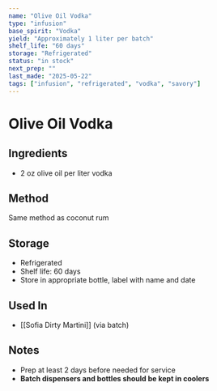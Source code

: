 ```yaml
---
name: "Olive Oil Vodka"
type: "infusion"
base_spirit: "Vodka"
yield: "Approximately 1 liter per batch"
shelf_life: "60 days"
storage: "Refrigerated"
status: "in stock"
next_prep: ""
last_made: "2025-05-22"
tags: ["infusion", "refrigerated", "vodka", "savory"]
---
```


# Olive Oil Vodka

## Ingredients
- 2 oz olive oil per liter vodka

## Method
Same method as coconut rum

## Storage
- Refrigerated
- Shelf life: 60 days
- Store in appropriate bottle, label with name and date

## Used In
- [[Sofia Dirty Martini]] (via batch)

## Notes
- Prep at least 2 days before needed for service
- **Batch dispensers and bottles should be kept in coolers**